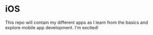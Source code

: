 # iOS
This repo will contain my different apps as I learn from the basics and explore mobile app development. I'm excited!
